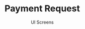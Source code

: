 ---
layout: embed
permalink: apps/bank/architectures/token-operation-payment-request/ui-screens
lang: en
page_id: apps-bank-architectures-token-operation-payment-request-screens

title: Payment Request
subtitle: UI Screens
backUrl: /apps/bank/architectures/token-operation-payment-request

description: Screens
---